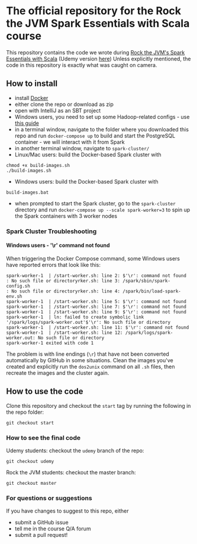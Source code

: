 # The official repository for the Rock the JVM Spark Essentials with Scala course

This repository contains the code we wrote during  [Rock the JVM's Spark Essentials with Scala](https://rockthejvm.com/course/spark-essentials) (Udemy version [here](https://udemy.com/spark-essentials)) Unless explicitly mentioned, the code in this repository is exactly what was caught on camera.

## How to install

- install [Docker](https://docker.com)
- either clone the repo or download as zip
- open with IntelliJ as an SBT project
- Windows users, you need to set up some Hadoop-related configs - use [this guide](/HadoopWindowsUserSetup.md)
- in a terminal window, navigate to the folder where you downloaded this repo and run `docker-compose up` to build and start the PostgreSQL container - we will interact with it from Spark
- in another terminal window, navigate to `spark-cluster/` 
- Linux/Mac users: build the Docker-based Spark cluster with
```
chmod +x build-images.sh
./build-images.sh
```
- Windows users: build the Docker-based Spark cluster with
```
build-images.bat
```
- when prompted to start the Spark cluster, go to the `spark-cluster` directory and run `docker-compose up --scale spark-worker=3` to spin up the Spark containers with 3 worker nodes

### Spark Cluster Troubleshooting

#### Windows users - '\r' command not found

When triggering the Docker Compose command, some Windows users have reported errors that look like this:

```
spark-worker-1  | /start-worker.sh: line 2: $'\r': command not found
: No such file or directoryrker.sh: line 3: /spark/sbin/spark-config.sh
: No such file or directoryrker.sh: line 4: /spark/bin/load-spark-env.sh
spark-worker-1  | /start-worker.sh: line 5: $'\r': command not found
spark-worker-1  | /start-worker.sh: line 7: $'\r': command not found
spark-worker-1  | /start-worker.sh: line 9: $'\r': command not found
spark-worker-1  | ln: failed to create symbolic link '/spark/logs/spark-worker.out'$'\r': No such file or directory
spark-worker-1  | /start-worker.sh: line 11: $'\r': command not found
spark-worker-1  | /start-worker.sh: line 12: /spark/logs/spark-worker.out: No such file or directory
spark-worker-1 exited with code 1
```

The problem is with line endings (`\r`) that have not been converted automatically by GitHub in some situations. Clean the images you've created and explicitly run the `dos2unix` command on all `.sh` files, then recreate the images and the cluster again.

## How to use the code

Clone this repository and checkout the `start` tag by running the following in the repo folder:

```
git checkout start
```

### How to see the final code

Udemy students: checkout the `udemy` branch of the repo:
```
git checkout udemy
```

Rock the JVM students: checkout the master branch:
```
git checkout master
```

### For questions or suggestions

If you have changes to suggest to this repo, either
- submit a GitHub issue
- tell me in the course Q/A forum
- submit a pull request!
